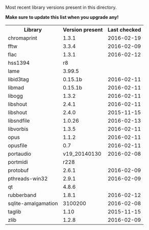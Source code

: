 Most recent library versions present in this directory.

**Make sure to update this list when you upgrade any!**

<table>
    <tr>
      <th>Library</th>
      <th>Version present</th>
      <th>Last checked</th>
    </tr>
    <tr>
        <td>chromaprint</td>
        <td>1.3.1</td>
        <td>2016-02-19</td>
    </tr>
    <tr>
      <td>fftw</td>
      <td>3.3.4</td>
      <td>2016-02-09</td>
    </tr>
    <tr>
      <td>flac</td>
      <td>1.3.1</td>
      <td>2016-02-12</td>
    </tr>
    <tr>
      <td>hss1394</td>
      <td>r8</td>
      <td></td>
    </tr>
    <tr>
      <td>lame</td>
      <td>3.99.5</td>
      <td></td>
    </tr>
    <tr>
      <td>libid3tag</td>
      <td>0.15.1b</td>
      <td>2016-02-11</td>
    </tr>
    <tr>
      <td>libmad</td>
      <td>0.15.1b</td>
      <td>2016-02-11</td>
    </tr>
    <tr>
      <td>libogg</td>
      <td>1.3.2</td>
      <td>2016-02-11</td>
    </tr>
    <tr>
      <td>libshout</td>
      <td>2.4.1</td>
      <td>2016-02-11</td>
    </tr>
    <tr>
      <td>libshout</td>
      <td>2.4.0</td>
      <td>2015-11-15</td>
    </tr>
    <tr>
      <td>libsndfile</td>
      <td>1.0.26</td>
      <td>2016-02-13</td>
    </tr>
    <tr>
      <td>libvorbis</td>
      <td>1.3.5</td>
      <td>2016-02-11</td>
    </tr>
    <tr>
      <td>opus</td>
      <td>1.1.2</td>
      <td>2016-02-11</td>
    </tr>
    <tr>
      <td>opusfile</td>
      <td>0.7</td>
      <td>2016-02-11</td>
    </tr>
    <tr>
      <td>portaudio</td>
      <td>v19_20140130</td>
      <td>2016-02-08</td>
    </tr>
    <tr>
      <td>portmidi</td>
      <td>r228</td>
      <td></td>
    </tr>
    <tr>
      <td>protobuf</td>
      <td>2.6.1</td>
      <td>2016-02-09</td>
    </tr>
    <tr>
      <td>pthreads-win32</td>
      <td>2.9.1</td>
      <td>2016-02-09</td>
    </tr>
    <tr>
      <td>qt</td>
      <td>4.8.6</td>
      <td></td>
    </tr>
    <tr>
      <td>rubberband</td>
      <td>1.8.1</td>
      <td>2016-02-12</td>
    </tr>
    <tr>
      <td>sqlite-amalgamation</td>
      <td>3100200</td>
      <td>2016-02-08</td>
    </tr>
    <tr>
      <td>taglib</td>
      <td>1.10</td>
      <td>2015-11-15</td>
    </tr>
    <tr>
      <td>zlib</td>
      <td>1.2.8</td>
      <td>2016-02-09</td>
    </tr>
</table>
